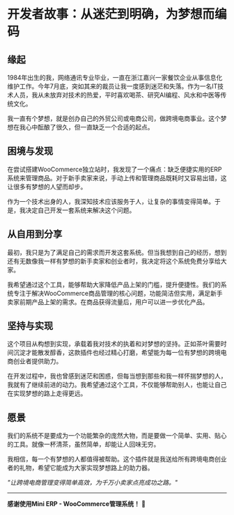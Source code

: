 # 开发者故事：从迷茫到明确，为梦想而编码

## 缘起

1984年出生的我，网络通讯专业毕业，一直在浙江嘉兴一家餐饮企业从事信息化维护工作。今年7月底，突如其来的裁员让我一度感到迷茫和失落。作为一名IT技术人员，我从未放弃对技术的热爱，平时喜欢喝茶、研究AI编程、风水和中医等传统文化。

我一直有个梦想，就是创办自己的外贸公司或电商公司，做跨境电商事业。这个梦想在我心中酝酿了很久，但一直缺乏一个合适的起点。

## 困境与发现

在尝试搭建WooCommerce独立站时，我发现了一个痛点：缺乏便捷实用的ERP系统来管理商品。对于新手卖家来说，手动上传和管理商品既耗时又容易出错，这让很多有梦想的人望而却步。

作为一个技术出身的人，我深知技术应该服务于人，让复杂的事情变得简单。于是，我决定自己开发一套系统来解决这个问题。

## 从自用到分享

最初，我只是为了满足自己的需求而开发这套系统。但当我想到自己的经历，想到还有无数像我一样有梦想的新手卖家和创业者时，我决定将这个系统免费分享给大家。

我希望通过这个工具，能够帮助大家降低产品上架的门槛，提升便捷性。我们的系统专注于解决WooCommerce商品管理的核心问题，功能简洁但实用，满足新手卖家前期产品上架的需求。在商品获得流量后，用户可以进一步优化产品。

## 坚持与实现

这个项目从构想到实现，承载着我对技术的执着和对梦想的坚持。正如茶叶需要时间沉淀才能散发醇香，这款插件也经过精心打磨，希望能为每一位有梦想的跨境电商创业者提供助力。

在开发过程中，我也曾感到迷茫和困惑，但每当想到那些和我一样怀揣梦想的人，我就有了继续前进的动力。我希望通过这个工具，不仅能够帮助别人，也能让自己在实现梦想的路上走得更远。

## 愿景

我们的系统不是要成为一个功能繁杂的庞然大物，而是要做一个简单、实用、贴心的工具。就像一杯清茶，虽然简单，却能让人回味无穷。

我相信，每一个有梦想的人都值得被帮助。这个插件就是我送给所有跨境电商创业者的礼物，希望它能成为大家实现梦想路上的助力器。

*"让跨境电商管理变得简单高效，为千万小卖家点亮成功之路。"*

---

**感谢使用Mini ERP - WooCommerce管理系统！** 🎉